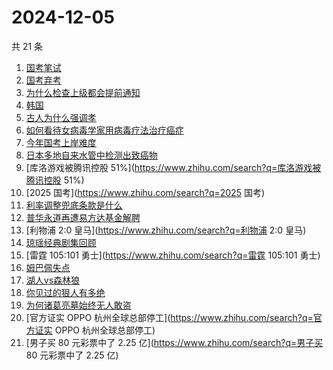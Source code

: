 # 2024-12-05

共 21 条

<!-- BEGIN ZHIHUSEARCH -->
<!-- 最后更新时间 Thu Dec 05 2024 17:24:40 GMT+0800 (China Standard Time) -->
1. [国考笔试](https://www.zhihu.com/search?q=国考笔试)
1. [国考弃考](https://www.zhihu.com/search?q=国考弃考)
1. [为什么检查上级都会提前通知](https://www.zhihu.com/search?q=为什么检查上级都会提前通知)
1. [韩国](https://www.zhihu.com/search?q=韩国)
1. [古人为什么强调孝](https://www.zhihu.com/search?q=古人为什么强调孝)
1. [如何看待女病毒学家用病毒疗法治疗癌症](https://www.zhihu.com/search?q=如何看待女病毒学家用病毒疗法治疗癌症)
1. [今年国考上岸难度](https://www.zhihu.com/search?q=今年国考上岸难度)
1. [日本多地自来水管中检测出致癌物](https://www.zhihu.com/search?q=日本多地自来水管中检测出致癌物)
1. [库洛游戏被腾讯控股 51%](https://www.zhihu.com/search?q=库洛游戏被腾讯控股 51%)
1. [2025 国考](https://www.zhihu.com/search?q=2025 国考)
1. [利率调整兜底条款是什么](https://www.zhihu.com/search?q=利率调整兜底条款是什么)
1. [普华永道再遭易方达基金解聘](https://www.zhihu.com/search?q=普华永道再遭易方达基金解聘)
1. [利物浦 2:0 皇马](https://www.zhihu.com/search?q=利物浦 2:0 皇马)
1. [琼瑶经典剧集回顾](https://www.zhihu.com/search?q=琼瑶经典剧集回顾)
1. [雷霆 105:101 勇士](https://www.zhihu.com/search?q=雷霆 105:101 勇士)
1. [姆巴佩失点](https://www.zhihu.com/search?q=姆巴佩失点)
1. [湖人vs森林狼](https://www.zhihu.com/search?q=湖人vs森林狼)
1. [你见过的狠人有多绝](https://www.zhihu.com/search?q=你见过的狠人有多绝)
1. [为何诸葛亮墓始终无人敢盗](https://www.zhihu.com/search?q=为何诸葛亮墓始终无人敢盗)
1. [官方证实 OPPO 杭州全球总部停工](https://www.zhihu.com/search?q=官方证实 OPPO 杭州全球总部停工)
1. [男子买 80 元彩票中了 2.25 亿](https://www.zhihu.com/search?q=男子买 80 元彩票中了 2.25 亿)
<!-- END ZHIHUSEARCH -->
